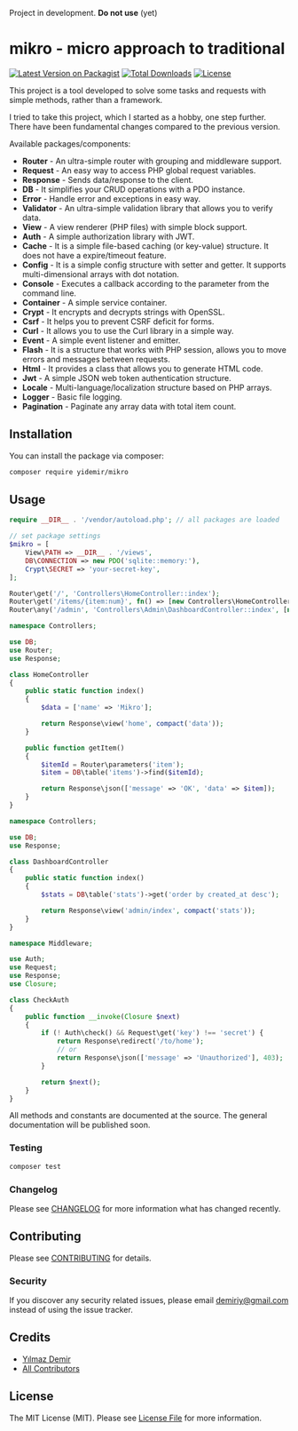 Project in development. **Do not use** (yet)

# mikro - micro approach to traditional

[![Latest Version on Packagist](https://img.shields.io/packagist/v/yidemir/mikro.svg?style=flat-square)](https://packagist.org/packages/yidemir/mikro) [![Total Downloads](https://img.shields.io/packagist/dt/yidemir/mikro.svg?style=flat-square)](https://packagist.org/packages/yidemir/mikro) [![License](https://img.shields.io/packagist/l/yidemir/mikro)](https://packagist.org/packages/yidemir/mikro)


This project is a tool developed to solve some tasks and requests with simple methods, rather than a framework.

I tried to take this project, which I started as a hobby, one step further. There have been fundamental changes compared to the previous version.

Available packages/components:
* **Router** - An ultra-simple router with grouping and middleware support.
* **Request** - An easy way to access PHP global request variables.
* **Response** - Sends data/response to the client.
* **DB** - It simplifies your CRUD operations with a PDO instance.
* **Error** - Handle error and exceptions in easy way.
* **Validator** - An ultra-simple validation library that allows you to verify data.
* **View** - A view renderer (PHP files) with simple block support.
* **Auth** - A simple authorization library with JWT.
* **Cache** - It is a simple file-based caching (or key-value) structure. It does not have a expire/timeout feature.
* **Config**  - It is a simple config structure with setter and getter. It supports multi-dimensional arrays with dot notation.
* **Console** - Executes a callback according to the parameter from the command line.
* **Container** - A simple service container.
* **Crypt** - It encrypts and decrypts strings with OpenSSL.
* **Csrf** - It helps you to prevent CSRF deficit for forms.
* **Curl** - It allows you to use the Curl library in a simple way.
* **Event** - A simple event listener and emitter.
* **Flash** - It is a structure that works with PHP session, allows you to move errors and messages between requests.
* **Html** - It provides a class that allows you to generate HTML code.
* **Jwt** - A simple JSON web token authentication structure.
* **Locale** - Multi-language/localization structure based on PHP arrays.
* **Logger** - Basic file logging.
* **Pagination** - Paginate any array data with total item count.

## Installation

You can install the package via composer:

```bash
composer require yidemir/mikro
```

## Usage

```php
require __DIR__ . '/vendor/autoload.php'; // all packages are loaded

// set package settings
$mikro = [
    View\PATH => __DIR__ . '/views',
    DB\CONNECTION => new PDO('sqlite::memory:'),
    Crypt\SECRET => 'your-secret-key',
];

Router\get('/', 'Controllers\HomeController::index');
Router\get('/items/{item:num}', fn() => [new Controllers\HomeController(), 'getItem']());
Router\any('/admin', 'Controllers\Admin\DashboardController::index', [new Middleware\CheckAuth()]);
```

```php
namespace Controllers;

use DB;
use Router;
use Response;

class HomeController
{
    public static function index()
    {
        $data = ['name' => 'Mikro'];

        return Response\view('home', compact('data'));
    }

    public function getItem()
    {
        $itemId = Router\parameters('item');
        $item = DB\table('items')->find($itemId);

        return Response\json(['message' => 'OK', 'data' => $item]);
    }
}
```

```php
namespace Controllers;

use DB;
use Response;

class DashboardController
{
    public static function index()
    {
        $stats = DB\table('stats')->get('order by created_at desc');

        return Response\view('admin/index', compact('stats'));
    }
}
```

```php
namespace Middleware;

use Auth;
use Request;
use Response;
use Closure;

class CheckAuth
{
    public function __invoke(Closure $next)
    {
        if (! Auth\check() && Request\get('key') !== 'secret') {
            return Response\redirect('/to/home');
            // or
            return Response\json(['message' => 'Unauthorized'], 403);
        }

        return $next();
    }
}
```

All methods and constants are documented at the source. The general documentation will be published soon.

### Testing

```bash
composer test
```

### Changelog

Please see [CHANGELOG](CHANGELOG.md) for more information what has changed recently.

## Contributing

Please see [CONTRIBUTING](CONTRIBUTING.md) for details.

### Security

If you discover any security related issues, please email demiriy@gmail.com instead of using the issue tracker.

## Credits

- [Yılmaz Demir](https://github.com/yidemir)
- [All Contributors](../../contributors)

## License

The MIT License (MIT). Please see [License File](LICENSE.md) for more information.
